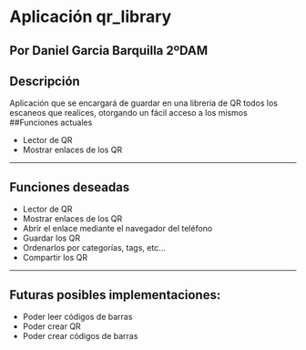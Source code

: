 # Aplicación qr_library
Por Daniel Garcia Barquilla
2ºDAM
---
## Descripción
Aplicación que se encargará de guardar en una libreria de QR todos los escaneos que realices, otorgando un fácil acceso a los mismos
##Funciones actuales
- Lector de QR
- Mostrar enlaces de los QR
---
## Funciones deseadas
- Lector de QR
- Mostrar enlaces de los QR
- Abrir el enlace mediante el navegador del teléfono
- Guardar los QR
- Ordenarlos por categorías, tags, etc...
- Compartir los QR
---
## Futuras posibles implementaciones:
- Poder leer códigos de barras
- Poder crear QR
- Poder crear códigos de barras
